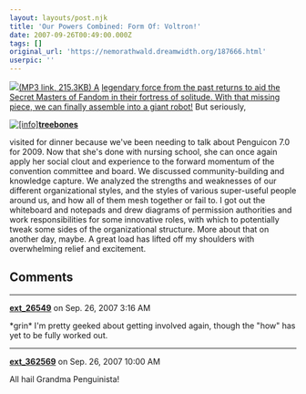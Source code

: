 ```yaml
---
layout: layouts/post.njk
title: 'Our Powers Combined: Form Of: Voltron!'
date: 2007-09-26T00:49:00.000Z
tags: []
original_url: 'https://nemorathwald.dreamwidth.org/187666.html'
userpic: ''
---
```

[![](http://scramblenetwork.files.wordpress.com/2007/06/voltron_color.jpg)](http://melaman2.com/cartoons/singles/mp3/voltron.mp3)[(MP3 link, 215.3KB) A](http://melaman2.com/cartoons/singles/mp3/voltron.mp3) [legendary force from the past returns to aid the Secret Masters of Fandom in their fortress of solitude. With that missing piece, we can finally assemble into a giant robot!](http://melaman2.com/cartoons/singles/mp3/voltron.mp3) But seriously,

[![[info]](http://stat.livejournal.com/img/userinfo.gif)](http://treebones.livejournal.com/profile)[**treebones**](http://treebones.livejournal.com/)

visited for dinner because we've been needing to talk about Penguicon 7.0 for 2009. Now that she's done with nursing school, she can once again apply her social clout and experience to the forward momentum of the convention committee and board. We discussed community-building and knowledge capture. We analyzed the strengths and weaknesses of our different organizational styles, and the styles of various super-useful people around us, and how all of them mesh together or fail to. I got out the whiteboard and notepads and drew diagrams of permission authorities and work responsibilities for some innovative roles, with which to potentially tweak some sides of the organizational structure. More about that on another day, maybe. A great load has lifted off my shoulders with overwhelming relief and excitement.

## Comments

---

**[ext_26549](https://www.dreamwidth.org/users/ext_26549)** on Sep. 26, 2007 3:16 AM

\*grin\* I'm pretty geeked about getting involved again, though the "how" has yet to be fully worked out.

---

**[ext_362569](https://www.dreamwidth.org/users/ext_362569)** on Sep. 26, 2007 10:00 AM

All hail Grandma Penguinista!
